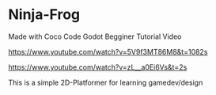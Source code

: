 # Ninja-Frog
 Made with Coco Code Godot Begginer Tutorial Video

https://www.youtube.com/watch?v=5V9f3MT86M8&t=1082s

https://www.youtube.com/watch?v=zL__a0Ei6Vs&t=2s

This is a simple 2D-Platformer for learning gamedev/design
